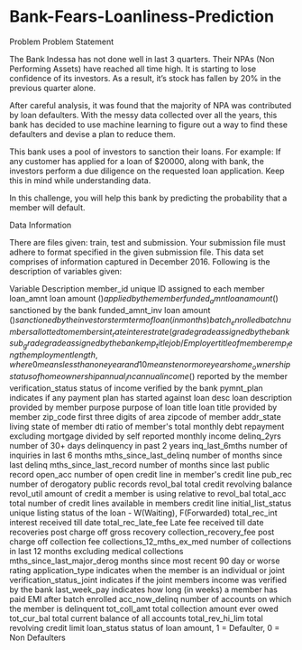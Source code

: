 # Bank-Fears-Loanliness-Prediction
Problem
Problem Statement

The Bank Indessa has not done well in last 3 quarters. Their NPAs (Non Performing Assets) have reached all time high. It is starting to lose confidence of its investors. As a result, it’s stock has fallen by 20% in the previous quarter alone.

After careful analysis, it was found that the majority of NPA was contributed by loan defaulters. With the messy data collected over all the years, this bank has decided to use machine learning to figure out a way to find these defaulters and devise a plan to reduce them.

This bank uses a pool of investors to sanction their loans. For example: If any customer has applied for a loan of $20000, along with bank, the investors perform a due diligence on the requested loan application. Keep this in mind while understanding data.

In this challenge, you will help this bank by predicting the probability that a member will default.



Data Information

There are files given: train, test and submission. Your submission file must adhere to format specified in the given submission file. This data set comprises of information captured in December 2016. Following is the description of variables given:


Variable	Description
member_id	unique ID assigned to each member
loan_amnt	loan amount ($) applied by the member
funded_amnt	loan amount ($) sanctioned by the bank
funded_amnt_inv	loan amount ($) sanctioned by the investors
term	term of loan (in months)
batch_enrolled	batch numbers allotted to members
int_rate	interest rate (%) on loan
grade	grade assigned by the bank
sub_grade	grade assigned by the bank
emp_title	job / Employer title of member
emp_length	employment length, where 0 means less than one year and 10 means ten or more years
home_ownership	status of home ownership
annual_inc	annual income ($) reported by the member
verification_status	status of income verified by the bank
pymnt_plan	indicates if any payment plan has started against loan
desc	loan description provided by member
purpose	purpose of loan
title	loan title provided by member
zip_code	first three digits of area zipcode of member
addr_state	living state of member
dti	ratio of member's total monthly debt repayment excluding mortgage divided by self reported monthly income
delinq_2yrs	number of 30+ days delinquency in past 2 years
inq_last_6mths	number of inquiries in last 6 months
mths_since_last_delinq	number of months since last delinq
mths_since_last_record	number of months since last public record
open_acc	number of open credit line in member's credit line
pub_rec	number of derogatory public records
revol_bal	total credit revolving balance
revol_util	amount of credit a member is using relative to revol_bal
total_acc	total number of credit lines available in members credit line
initial_list_status	unique listing status of the loan - W(Waiting), F(Forwarded)
total_rec_int	interest received till date
total_rec_late_fee	Late fee received till date
recoveries	post charge off gross recovery
collection_recovery_fee	post charge off collection fee
collections_12_mths_ex_med	number of collections in last 12 months excluding medical collections
mths_since_last_major_derog	months since most recent 90 day or worse rating
application_type	indicates when the member is an individual or joint
verification_status_joint	indicates if the joint members income was verified by the bank
last_week_pay	indicates how long (in weeks) a member has paid EMI after batch enrolled
acc_now_delinq	number of accounts on which the member is delinquent
tot_coll_amt	total collection amount ever owed
tot_cur_bal	total current balance of all accounts
total_rev_hi_lim	total revolving credit limit
loan_status	status of loan amount, 1 = Defaulter, 0 = Non Defaulters
